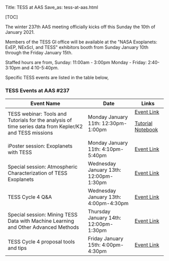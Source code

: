 Title: TESS at AAS
Save_as: tess-at-aas.html

[TOC]

The winter 237th AAS meeting officially kicks off this Sunday the 10th of January 2021.

Members of the TESS GI office will be available at the "NASA Exoplanets: ExEP, NExScI, and TESS" exhibitors booth from Sunday January 10th through the Friday January 15th.

Staffed hours are from,
Sunday: 11:00am - 3:00pm
Monday - Friday: 2:40-3:10pm and 4:10-5:40pm.

Specific TESS events are listed in the table below,

###

<div class="panel panel-primary">
  <div class="panel-heading">
    <h3 class="panel-title">TESS Events at AAS #237</h3>
  </div>
  <div class="panel-body">
  
  <table class="table table-striped table-hover" style="max-width:55em;">
  <thead>
      <th style="vertical-align: middle;">Event Name</th>
      <th style="vertical-align: middle;">Date</th>
      <th style="vertical-align: middle;">Links</th>
</thead>

<tr>
    <td>TESS webinar:  Tools and Tutorials for the analysis of time series data from Kepler/K2 and TESS missions</td>
    <td>Monday January 11th: 12:30pm-1:00pm</td>
    <td><a href='https://www.abstractsonline.com/pp8/#!/9243/session/530'>Event Link</a> 
    <p><a href="docs/tutorials/TESS-Webbinar-v2.ipynb" download>Tutorial Notebook</a></p>
    <!--<p><a href="docs/tutorials/AASworkshop.mov" download>Tutorial Movie</a></p>-->
</td>
</tr>

<tr>
   <td>iPoster session: Exoplanets with TESS</td>
   <td>Monday January 11th: 4:10pm-5:40pm</td>
   <td><a href='https://www.abstractsonline.com/pp8/#!/9243/session/450'>Event Link</a> </td>
   
</tr>

<tr>
   <td>Special session: Atmospheric Characterization of TESS Exoplanets</td>
   <td>Wednesday January 13th: 12:00pm-1:30pm</td>
   <td><a href='https://www.abstractsonline.com/pp8/#!/9243/session/67'>Event Link</a></td>
  
</tr>

<tr>
   <td>TESS Cycle 4 Q&A</td>
   <td>Wednesday January 13th: 4:00pm-4:30pm</td>
   <td><a href=''>Event Link</a></td>
  
</tr>

<tr>
   <td>Special session: Mining TESS Data with Machine Learning and Other Advanced Methods</td>
   <td>Thursday January 14th: 12:00pm-1:30pm</td>
   <td><a href='https://www.abstractsonline.com/pp8/#!/9243/session/78'>Event Link</a></td>
  
</tr>

<tr>
   <td>TESS Cycle 4 proposal tools and tips</td>
   <td>Friday January 15th: 4:00pm-4:30pm</td>
   <td><a href=''>Event Link</a></td>
  
</tr>


  </table>
</div>
</div>


